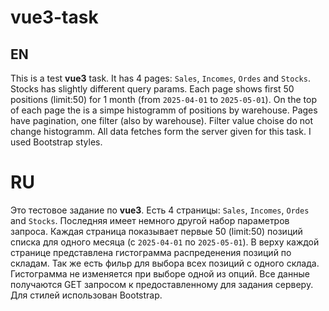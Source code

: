 # vue3-task

## EN
This is a test **vue3** task. It has 4 pages: `Sales`, `Incomes`, `Ordes` and `Stocks`. Stocks has slightly different query params.
Each page shows first 50 positions (limit:50) for 1 month (from `2025-04-01` to `2025-05-01`).
On the top of each page the is a simpe histogramm of positions by warehouse.
Pages have pagination, one filter (also by warehouse). Filter value choise do not change histogramm.
All data fetches form the server given for this task.
I used Bootstrap styles.

# RU

Это тестовое задание по **vue3**. Есть 4 страницы: `Sales`, `Incomes`, `Ordes` and `Stocks`. Последняя имеет немного другой набор параметров запроса. Каждая страница показывает первые 50 (limit:50) позиций списка для одного месяца (с `2025-04-01` по `2025-05-01`).
В верху каждой странице представлена гистограмма распреденения позиций по складам. Так же есть фильр для выбора всех позиций с одного склада. Гистограмма не изменяется при выборе одной из опций.
Все данные получаются GET запросом к предоставленному для задания серверу.
Для стилей использован Bootstrap.

